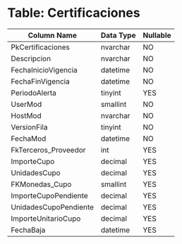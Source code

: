 # Table: Certificaciones

| Column Name | Data Type | Nullable |
|-------------|-----------|----------|
| PkCertificaciones | nvarchar | NO |
| Descripcion | nvarchar | NO |
| FechaInicioVigencia | datetime | NO |
| FechaFinVigencia | datetime | NO |
| PeriodoAlerta | tinyint | YES |
| UserMod | smallint | NO |
| HostMod | nvarchar | NO |
| VersionFila | tinyint | NO |
| FechaMod | datetime | NO |
| FkTerceros_Proveedor | int | YES |
| ImporteCupo | decimal | YES |
| UnidadesCupo | decimal | YES |
| FKMonedas_Cupo | smallint | YES |
| ImporteCupoPendiente | decimal | YES |
| UnidadesCupoPendiente | decimal | YES |
| ImporteUnitarioCupo | decimal | YES |
| FechaBaja | datetime | YES |
